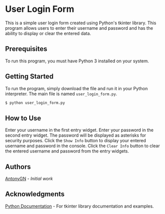 # User Login Form
This is a simple user login form created using Python's tkinter library. This program allows users to enter their username and password and has the ability to display or clear the entered data.

## Prerequisites
To run this program, you must have Python 3 installed on your system.

## Getting Started
To run the program, simply download the file and run it in your Python interpreter. The main file is named ```user_login_form.py```.

```bash
$ python user_login_form.py
```
## How to Use
Enter your username in the first entry widget.
Enter your password in the second entry widget. The password will be displayed as asterisks for security purposes.
Click the ```Show Info``` button to display your entered username and password in the console.
Click the ```Clear Info``` button to clear the entered username and password from the entry widgets.

## Authors
[AntonyGN](https://github.com/AntonyGN) - *Initial work*

## Acknowledgments
[Python Documentation](https://docs.python.org/3/library/tk.html) - For tkinter library documentation and examples.





